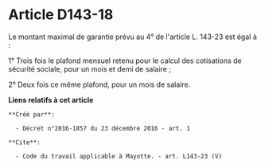 # Article D143-18

Le montant maximal de garantie prévu au 4° de l'article L. 143-23 est égal à : 

1° Trois fois le plafond mensuel retenu pour le calcul des cotisations de sécurité sociale, pour un mois et demi de
salaire ; 

2° Deux fois ce même plafond, pour un mois de salaire.

**Liens relatifs à cet article**

	**Créé par**:

	  - Décret n°2016-1857 du 23 décembre 2016 - art. 1

	**Cite**:

	  - Code du travail applicable à Mayotte. - art. L143-23 (V)
